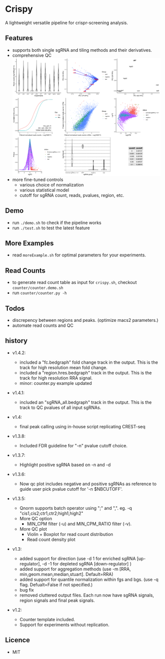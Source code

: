 # Crispy
A lightweight versatile pipeline for crispr-screening analysis.

## Features
* supports both single sgRNA and tiling methods and their derivatives. 
* comprehensive QC
![QC plot](https://github.com/MichaelMW/crispy/blob/master/results.demo/cis_loose.qc.png "QC plot")
* more fine-tuned controls
	* various choice of normalization
	* various statistical model
	* cutoff for sgRNA count, reads, pvalues, region, etc. 

## Demo

* run `./demo.sh` to check if the pipeline works
* run `./test.sh` to test the latest feature

## More Examples
* read `moreExample.sh` for optimal parameters for your experiments. 

## Read Counts
* to generate read count table as input for `crispy.sh`, checkout `counter/counter.demo.sh`
* run `counter/counter.py -h`

## Todos
* discrepency between regions and peaks. (optimize macs2 parameters.)
* automate read counts and QC

## history
* v1.4.2:
	* included a "fc.bedgraph" fold change track in the output. This is the track for high resolution mean fold change.
	* included a "region.hres.bedgraph" track in the output. This is the track for high resolution RRA signal.
	* minor: counter.py example updated
* v1.4.1:
	* included an "sgRNA_all.bedgraph" track in the output. This is the track to QC pvalues of all input sgRNAs.
* v1.4:
 	* final peak calling using in-house script replicating CREST-seq
* v1.3.8:
 	* Included FDR guideline for "-n" pvalue cutoff choice. 
* v1.3.7:
	* Highlight positive sgRNA based on -n and -d		
* v1.3.6:
	* Now qc plot includes negative and positive sgRNAs as reference to guide user pick pvalue cutoff for '-n $NBCUTOFF'.

* v1.3.5:
	* Qnorm supports batch operator using ";" and ",". eg. -q "cis1,cis2;ctr1,ctr2;high1,high2"
	* More QC option
		* MIN_CPM filter (-u) and MIN_CPM_RATIO filter (-v). 
	* More QC plot
		* Violin + Boxplot for read count distribution
		* Read count density plot

* v1.3:
	* added support for direction (use -d 1 for enriched sgRNA [up-regulator], -d -1 for depleted sgRNA [down-regulator] )
	* added support for aggregation methods (use -m [RRA, min,geom.mean,median,stuart]. Default=RRA)
	* added support for quantile normalization within fgs and bgs. (use -q flag. Defualt=False if not specified.)
	* bug fix
	* removed cluttered output files. Each run now have sgRNA signals, region signals and final peak signals. 

* v1.2:
	* Counter template included. 
	* Support for experiments without replication.


## Licence
* MIT
